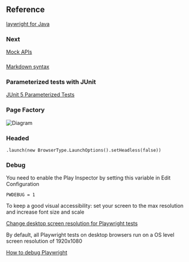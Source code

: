 
## Reference
[laywright for Java](https://playwright.dev/java/)

### Next
[Mock APIs](https://playwright.dev/java/docs/mock)

### 
[Markdown syntax](https://www.markdownguide.org/basic-syntax/)


### Parameterized tests with JUnit
[JUnit 5 Parameterized Tests](https://www.baeldung.com/parameterized-tests-junit-5)


### Page Factory
![Diagram](jetbrains://idea/navigate/reference?project=pwjpom&path=Diagram.png)



### Headed
    .launch(new BrowserType.LaunchOptions().setHeadless(false))


### Debug

You need to enable the Play Inspector by setting this variable in Edit Configuration
    
    PWDEBUG = 1

To keep a good visual accessibility:
set your screen to the max resolution and increase font size and scale


[Change desktop screen resolution for Playwright tests](https://www.browserstack.com/docs/automate/playwright/change-screen-resolution)

By default, all Playwright tests on desktop browsers run on a OS level screen resolution of 1920x1080


[How to debug Playwright](https://playwright.dev/java/docs/debug)

